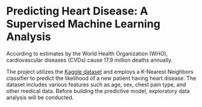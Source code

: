 # Predicting Heart Disease: A Supervised Machine Learning Analysis
According to estimates by the World Health Organization (WHO), cardiovascular diseases (CVDs) cause 17.9 million deaths annually.

The project utilizes the [Kaggle dataset](https://www.kaggle.com/datasets/fedesoriano/heart-failure-prediction) and employs a K-Nearest Neighbors classifier to predict the likelihood of a new patient having heart disease. The dataset includes various features such as age, sex, chest pain type, and other medical data. Before building the predictive model, exploratory data analysis will be conducted.
